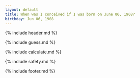 ```yaml
---
layout: default
title: When was I conceived if I was born on June 06, 1908?
birthday: Jun 06, 1908
---
```


{% include header.md %}

{% include guess.md %}

{% include calculate.md %}

{% include safety.md %}

{% include footer.md %}



